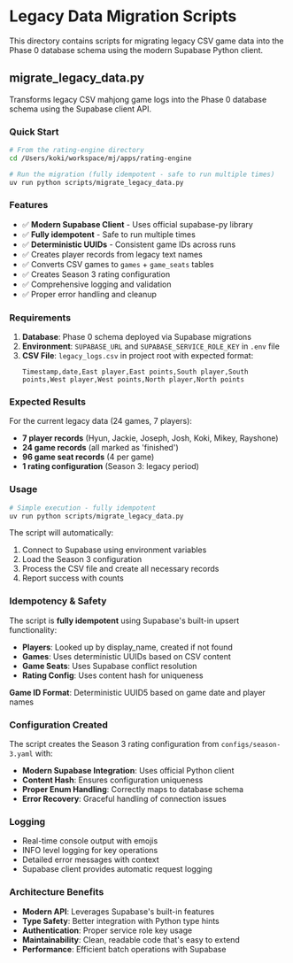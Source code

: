 # Legacy Data Migration Scripts

This directory contains scripts for migrating legacy CSV game data into the Phase 0 database schema using the modern Supabase Python client.

## migrate_legacy_data.py

Transforms legacy CSV mahjong game logs into the Phase 0 database schema using the Supabase client API.

### Quick Start

```bash
# From the rating-engine directory
cd /Users/koki/workspace/mj/apps/rating-engine

# Run the migration (fully idempotent - safe to run multiple times)
uv run python scripts/migrate_legacy_data.py
```

### Features

- ✅ **Modern Supabase Client** - Uses official supabase-py library
- ✅ **Fully idempotent** - Safe to run multiple times
- ✅ **Deterministic UUIDs** - Consistent game IDs across runs
- ✅ Creates player records from legacy text names
- ✅ Converts CSV games to `games` + `game_seats` tables
- ✅ Creates Season 3 rating configuration
- ✅ Comprehensive logging and validation
- ✅ Proper error handling and cleanup

### Requirements

1. **Database**: Phase 0 schema deployed via Supabase migrations
2. **Environment**: `SUPABASE_URL` and `SUPABASE_SERVICE_ROLE_KEY` in `.env` file
3. **CSV File**: `legacy_logs.csv` in project root with expected format:
   ```
   Timestamp,date,East player,East points,South player,South points,West player,West points,North player,North points
   ```

### Expected Results

For the current legacy data (24 games, 7 players):

- **7 player records** (Hyun, Jackie, Joseph, Josh, Koki, Mikey, Rayshone)
- **24 game records** (all marked as 'finished')
- **96 game seat records** (4 per game)
- **1 rating configuration** (Season 3: legacy period)

### Usage

```bash
# Simple execution - fully idempotent
uv run python scripts/migrate_legacy_data.py
```

The script will automatically:

1. Connect to Supabase using environment variables
2. Load the Season 3 configuration
3. Process the CSV file and create all necessary records
4. Report success with counts

### Idempotency & Safety

The script is **fully idempotent** using Supabase's built-in upsert functionality:

- **Players**: Looked up by display_name, created if not found
- **Games**: Uses deterministic UUIDs based on CSV content
- **Game Seats**: Uses Supabase conflict resolution
- **Rating Config**: Uses content hash for uniqueness

**Game ID Format**: Deterministic UUID5 based on game date and player names

### Configuration Created

The script creates the Season 3 rating configuration from `configs/season-3.yaml` with:

- **Modern Supabase Integration**: Uses official Python client
- **Content Hash**: Ensures configuration uniqueness
- **Proper Enum Handling**: Correctly maps to database schema
- **Error Recovery**: Graceful handling of connection issues

### Logging

- Real-time console output with emojis
- INFO level logging for key operations
- Detailed error messages with context
- Supabase client provides automatic request logging

### Architecture Benefits

- **Modern API**: Leverages Supabase's built-in features
- **Type Safety**: Better integration with Python type hints
- **Authentication**: Proper service role key usage
- **Maintainability**: Clean, readable code that's easy to extend
- **Performance**: Efficient batch operations with Supabase
